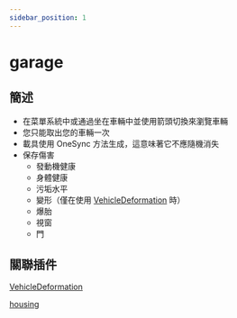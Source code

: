 ```yaml
---
sidebar_position: 1
---
```


# garage

## 簡述

- 在菜單系統中或通過坐在車輛中並使用箭頭切換來瀏覽車輛
- 您只能取出您的車輛一次
- 載具使用 OneSync 方法生成，這意味著它不應隨機消失
- 保存傷害
	- 發動機健康
	- 身體健康
	- 污垢水平
	- 變形（僅在使用 [VehicleDeformation](./) 時）
	- 爆胎
	- 視窗
	- 門

## 關聯插件

[VehicleDeformation](./)

[housing](./housing)